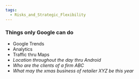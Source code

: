 ```yaml
---
tags:
  - Risks_and_Strategic_Flexibility
---
```

### Things only Google can do
- Google Trends
- Analytics
- Traffic thru Maps
- *Location throughout the day thru Android*
- *Who are the clients of a firm ABC*
- *What may the xmas business of retailer XYZ be this year*
